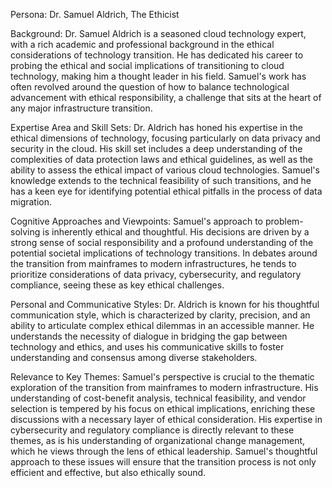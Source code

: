 Persona: Dr. Samuel Aldrich, The Ethicist

Background: Dr. Samuel Aldrich is a seasoned cloud technology expert, with a rich academic and professional background in the ethical considerations of technology transition. He has dedicated his career to probing the ethical and social implications of transitioning to cloud technology, making him a thought leader in his field. Samuel's work has often revolved around the question of how to balance technological advancement with ethical responsibility, a challenge that sits at the heart of any major infrastructure transition.

Expertise Area and Skill Sets: Dr. Aldrich has honed his expertise in the ethical dimensions of technology, focusing particularly on data privacy and security in the cloud. His skill set includes a deep understanding of the complexities of data protection laws and ethical guidelines, as well as the ability to assess the ethical impact of various cloud technologies. Samuel's knowledge extends to the technical feasibility of such transitions, and he has a keen eye for identifying potential ethical pitfalls in the process of data migration.

Cognitive Approaches and Viewpoints: Samuel's approach to problem-solving is inherently ethical and thoughtful. His decisions are driven by a strong sense of social responsibility and a profound understanding of the potential societal implications of technology transitions. In debates around the transition from mainframes to modern infrastructures, he tends to prioritize considerations of data privacy, cybersecurity, and regulatory compliance, seeing these as key ethical challenges.

Personal and Communicative Styles: Dr. Aldrich is known for his thoughtful communication style, which is characterized by clarity, precision, and an ability to articulate complex ethical dilemmas in an accessible manner. He understands the necessity of dialogue in bridging the gap between technology and ethics, and uses his communicative skills to foster understanding and consensus among diverse stakeholders.

Relevance to Key Themes: Samuel's perspective is crucial to the thematic exploration of the transition from mainframes to modern infrastructure. His understanding of cost-benefit analysis, technical feasibility, and vendor selection is tempered by his focus on ethical implications, enriching these discussions with a necessary layer of ethical consideration. His expertise in cybersecurity and regulatory compliance is directly relevant to these themes, as is his understanding of organizational change management, which he views through the lens of ethical leadership. Samuel's thoughtful approach to these issues will ensure that the transition process is not only efficient and effective, but also ethically sound.